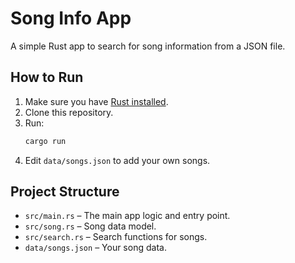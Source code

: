 # Song Info App

A simple Rust app to search for song information from a JSON file.

## How to Run

1. Make sure you have [Rust installed](https://www.rust-lang.org/tools/install).
2. Clone this repository.
3. Run:
   ```sh
   cargo run
   ```
4. Edit `data/songs.json` to add your own songs.

## Project Structure

- `src/main.rs` – The main app logic and entry point.
- `src/song.rs` – Song data model.
- `src/search.rs` – Search functions for songs.
- `data/songs.json` – Your song data.